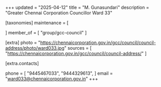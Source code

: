 +++
updated = "2025-04-12"
title = "M. Gunasundari"
description = "Greater Chennai Corporation Councillor Ward 33"

[taxonomies]
maintenance = [

]
member_of = [
    "group/gcc-council"
]

[extra]
photo = "https://chennaicorporation.gov.in/gcc/council/council-address/photo/ward033.jpg"
sources = [
    "https://chennaicorporation.gov.in/gcc/council/council-address/"
]

[extra.contacts]

phone = [
    "9445467033",
    "9444329613",
    ]
email = "ward033@chennaicorporation.gov.in"
+++